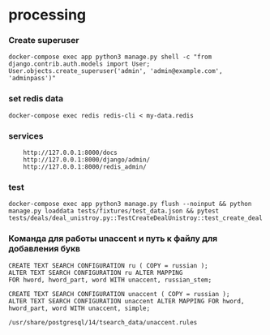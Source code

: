 # processing

### Create superuser
````
docker-compose exec app python3 manage.py shell -c "from django.contrib.auth.models import User; User.objects.create_superuser('admin', 'admin@example.com', 'adminpass')"
````
### set redis data
````
docker-compose exec redis redis-cli < my-data.redis
````
### services
````
    http://127.0.0.1:8000/docs
    http://127.0.0.1:8000/django/admin/
    http://127.0.0.1:8000/redis_admin/
````
### test
````
docker-compose exec app python3 manage.py flush --noinput && python manage.py loaddata tests/fixtures/test_data.json && pytest tests/deals/deal_unistroy.py::TestCreateDealUnistroy::test_create_deal
````

### Команда для работы unaccent и путь к файлу для добавления букв
````
CREATE TEXT SEARCH CONFIGURATION ru ( COPY = russian );
ALTER TEXT SEARCH CONFIGURATION ru ALTER MAPPING
FOR hword, hword_part, word WITH unaccent, russian_stem;

CREATE TEXT SEARCH CONFIGURATION unaccent ( COPY = russian );
ALTER TEXT SEARCH CONFIGURATION unaccent ALTER MAPPING FOR hword, hword_part, word WITH unaccent, simple;

/usr/share/postgresql/14/tsearch_data/unaccent.rules
````